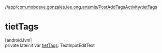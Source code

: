 //[app](../../../index.md)/[com.mobdeve.gonzales.lee.ong.artemis](../index.md)/[PostAddTagsActivity](index.md)/[tietTags](tiet-tags.md)

# tietTags

[androidJvm]\
private lateinit var [tietTags](tiet-tags.md): TextInputEditText
